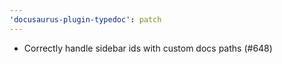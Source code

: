 ```yaml
---
'docusaurus-plugin-typedoc': patch
---
```


- Correctly handle sidebar ids with custom docs paths (#648)
